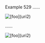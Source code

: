 Example 529
......

![[[foo](uri1)](uri2)](uri3)

......

<p><img src="uri3" alt="[foo](uri2)" /></p>
